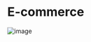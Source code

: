 # E-commerce 
![image](https://github.com/user-attachments/assets/37cf0a20-e868-4acc-b2cd-548938b3ebad)
